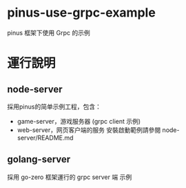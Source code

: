 # pinus-use-grpc-example
pinus 框架下使用 Grpc 的示例


# 運行說明
## node-server 
採用pinus的简单示例工程，包含：
 * game-server，游戏服务器 (grpc client 示例)
 * web-server，网页客户端的服务
安裝啟動範例請參閱 node-server/README.md

## golang-server
採用 go-zero 框架運行的 grpc server 端 示例


